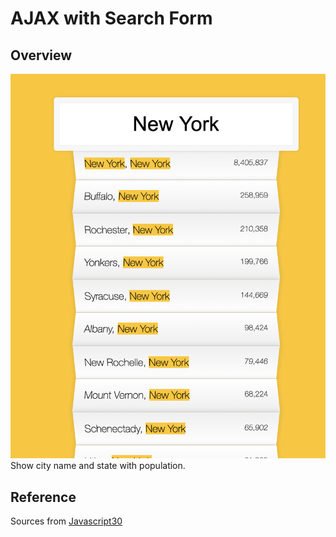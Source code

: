 # AJAX with Search Form

## Overview
![](overview.png)
Show city name and state with population.

## Reference
Sources from [Javascript30](https://javascript30.com/)